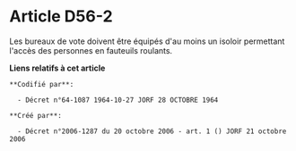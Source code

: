 # Article D56-2

Les bureaux de vote doivent être équipés d'au moins un isoloir permettant l'accès des personnes en fauteuils roulants.

**Liens relatifs à cet article**

	**Codifié par**:

	  - Décret n°64-1087 1964-10-27 JORF 28 OCTOBRE 1964

	**Créé par**:

	  - Décret n°2006-1287 du 20 octobre 2006 - art. 1 () JORF 21 octobre 2006
